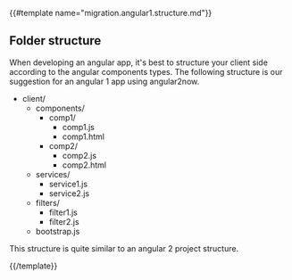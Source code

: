 {{#template name="migration.angular1.structure.md"}}

## Folder structure

When developing an angular app, it's best to structure your client side according to the angular components types.
The following structure is our suggestion for an angular 1 app using angular2now.

- client/
  - components/
    - comp1/
      - comp1.js
      - comp1.html
    - comp2/
      - comp2.js
      - comp2.html
  - services/
    - service1.js
    - service2.js
  - filters/
    - filter1.js
    - filter2.js
  - bootstrap.js

This structure is quite similar to an angular 2 project structure.

{{/template}}
